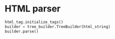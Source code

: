 # HTML parser
```python
html_tag.initialize_tags()
builder = tree_builder.TreeBuilder(html_string)
builder.parse()
```

